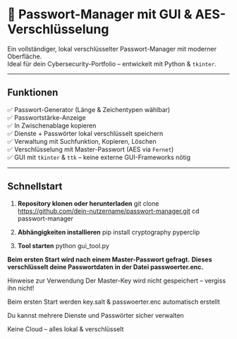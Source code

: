 # 🔐 Passwort-Manager mit GUI & AES-Verschlüsselung

Ein vollständiger, lokal verschlüsselter Passwort-Manager mit moderner Oberfläche.  
Ideal für dein Cybersecurity-Portfolio – entwickelt mit Python & `tkinter`.

---

## Funktionen

✅ Passwort-Generator (Länge & Zeichentypen wählbar)  
✅ Passwortstärke-Anzeige  
✅ In Zwischenablage kopieren  
✅ Dienste + Passwörter lokal verschlüsselt speichern  
✅ Verwaltung mit Suchfunktion, Kopieren, Löschen  
✅ Verschlüsselung mit Master-Passwort (AES via `Fernet`)  
✅ GUI mit `tkinter` & `ttk` – keine externe GUI-Frameworks nötig

---

## Schnellstart

1. **Repository klonen oder herunterladen**
git clone https://github.com/dein-nutzername/passwort-manager.git
cd passwort-manager

2. **Abhängigkeiten installieren**
pip install cryptography pyperclip

3. **Tool starten**
python gui_tool.py

**Beim ersten Start wird nach einem Master-Passwort gefragt.**
**Dieses verschlüsselt deine Passwortdaten in der Datei passwoerter.enc.**

Hinweise zur Verwendung
Der Master-Key wird nicht gespeichert – vergiss ihn nicht!

Beim ersten Start werden key.salt & passwoerter.enc automatisch erstellt

Du kannst mehrere Dienste und Passwörter sicher verwalten

Keine Cloud – alles lokal & verschlüsselt